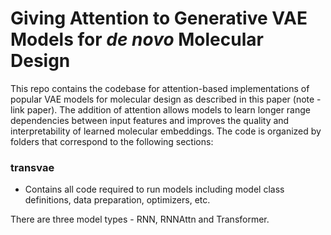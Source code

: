 # Giving Attention to Generative VAE Models for _de novo_ Molecular Design
This repo contains the codebase for attention-based implementations of popular VAE models for molecular design as described in this paper (note - link paper). The addition of attention allows models to learn longer range dependencies between input features and improves the quality and interpretability of learned molecular embeddings. The code is organized by folders that correspond to the following sections:
### transvae
  - Contains all code required to run models including model class definitions, data preparation, optimizers, etc.


There are three model types - RNN, RNNAttn and Transformer.
